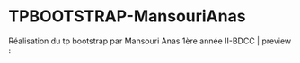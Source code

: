 # TPBOOTSTRAP-MansouriAnas
Réalisation du tp bootstrap par Mansouri Anas 1ère année II-BDCC | preview : 
